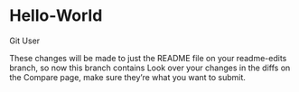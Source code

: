 # Hello-World
Git User

These changes will be made to just the README file on your readme-edits branch, so now this branch contains 
Look over your changes in the diffs on the Compare page, make sure they’re what you want to submit.

